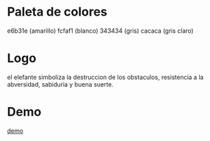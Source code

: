 # Paleta de colores

  e6b31e (amarillo)
  fcfaf1 (blanco)
  343434 (gris)
  cacaca (gris claro)
  
# Logo

el elefante simboliza la destruccion de los obstaculos, resistencia a la abversidad, sabiduria y buena suerte.

# Demo

[demo](https://portfolio-kay.firebaseapp.com/)
